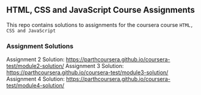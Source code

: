 ## HTML, CSS and JavaScript Course Assignments

This repo contains solutions to assignments for the coursera course `HTML, CSS and JavaScript`

### Assignment Solutions

Assignment 2 Solution: https://parthcoursera.github.io/coursera-test/module2-solution/
Assignment 3 Solution: https://parthcoursera.github.io/coursera-test/module3-solution/
Assignment 4 Solution: https://parthcoursera.github.io/coursera-test/module4-solution/
